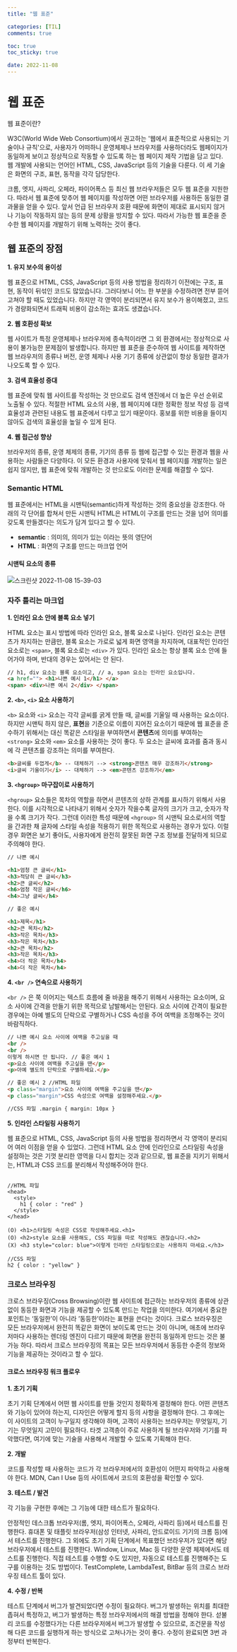 ```yaml
---
title: "웹 표준"

categories: [TIL]
comments: true

toc: true
toc_sticky: true

date: 2022-11-08
---
```


<h1> 웹 표준 </h1>

웹 표준이란?

W3C(World Wide Web Consortium)에서 권고하는 '웹에서 표준적으로 사용되는 기술이나 규칙'으로, 사용자가 어떠하니 운영체제나 브라우저를 사용하더라도 웹페이지가 동일하게 보이고 정상적으로 작동할 수 있도록 하는 웹 페이지 제작 기법을 담고 있다. 웹 개발에 사용되는 언어인 HTML, CSS, JavaScript 등의 기술을 다룬다. 이 세 기술은 화면의 구조, 표현, 동작을 각각 담당한다.

크롬, 엣지, 사파리, 오페라, 파이어폭스 등 최신 웹 브라우저들은 모두 웹 표준을 지원한다. 따라서 웹 표준에 맞추어 웹 페이지를 작성하면 어떤 브라우저를 사용하든 동일한 결과물을 얻을 수 있다. 앞서 언급 된 브라우저 호환 때문에 화면이 제대로 표시되지 않거나 기능이 작동하지 않는 등의 문제 상황을 방지할 수 있다. 따라서 가능한 웹 표준을 준수한 웹 페이지를 개발하기 위해 노력하는 것이 좋다.

<h2> 웹 표준의 장점</h2>

<strong>1. 유지 보수의 용이성</strong>

웹 표준으로 HTML, CSS, JavaScript 등의 사용 방법을 정리하기 이전에는 구조, 표현, 동작이 뒤섞인 코드도 많았습니다. 그러다보니 어느 한 부분을 수정하려면 전부 뜯어고쳐야 할 때도 있었습니다. 하지만 각 영역이 분리되면서 유지 보수가 용이해졌고, 코드가 경량화되면서 트래픽 비용이 감소하는 효과도 생겼습니다.

<strong>2. 웹 호환성 확보</strong>

웹 사이트가 특정 운영체제나 브라우저에 종속적이라면 그 외 환경에서는 정상적으로 사용이 불가능한 문제점이 발생합니다. 하지만 웹 표준을 준수하여 웹 사이트를 제작하면 웹 브라우저의 종류나 버전, 운영 체제나 사용 기기 종류에 상관없이 항상 동일한 결과가 나오도록 할 수 있다.

<strong>3. 검색 효율성 증대</strong>

웹 표준에 맞춰 웹 사이트를 작성하는 것 만으로도 검색 엔진에서 더 높은 우선 순위로 노출될 수 있다. 적절한 HTML 요소의 사용, 웹 페이지에 대한 정확한 정보 작성 등 검색 효율성과 관련된 내용도 웹 표준에서 다루고 있기 때문이다. 홍보를 위한 비용을 들이지 않아도 검색의 효율성을 높일 수 있게 된다.

<strong>4. 웹 접근성 향상</strong>

브라우저의 종류, 운영 체제의 종류, 기기의 종류 등 웹에 접근할 수 있는 환경과 웹을 사용하는 사람들은 다양하다. 이 모든 환경과 사용자에 맞춰서 웹 페이지를 개발하는 일은 쉽지 않지만, 웹 표준에 맞춰 개발하는 것 만으로도 이러한 문제를 해결할 수 있다.

 <h3> Semantic HTML </h3>

웹 표준에서는 HTML을 시맨틱(semantic)하게 작성하는 것의 중요성을 강조한다. 아래의 각 단어를 합쳐서 만든 시맨틱 HTML은 HTML이 구조를 만드는 것을 넘어 의미를 갖도록 만들겠다는 의도가 담겨 있다고 할 수 있다.

<ul>
 <li><strong>semantic</strong> : 의미의, 의미가 있는 이라는 뜻의 영단어 </li>
 <li><strong>HTML</strong> : 화면의 구조를 만드는 마크업 언어 </li>
</ul>

   <h4>시맨틱 요소의 종류</h4>

![스크린샷 2022-11-08 15-39-03](https://user-images.githubusercontent.com/111376707/200492894-e2596ef7-f0f5-4fd8-ae84-0ed54d011a18.png)

<h3> 자주 틀리는 마크업</h3>

<strong> 1. 인라인 요소 안에 블록 요소 넣기 </strong>

HTML 요소는 표시 방법에 따라 인라인 요소, 블록 요소로 나뉜다. 인라인 요소는 콘텐츠가 차지하는 만큼만, 블록 요소는 가로로 넓게 화면 영역을 차지하며, 대표적인 인라인 요소로는 `<span>`, 블록 요소로는 `<div>` 가 있다. 인라인 요소는 항상 블록 요소 안에 들어가야 하며, 반대의 경우는 있어서는 안 된다.

```html
// h1, div 요소는 블록 요소이고, // a, span 요소는 인라인 요소입니다.
<a href=""> <h1>나쁜 예시 1</h1> </a>
<span> <div>나쁜 예시 2</div> </span>
```

<strong> 2. `<b>`, `<i>` 요소 사용하기</strong>

`<b>` 요소와 `<i>` 요소는 각각 글씨를 굵게 만들 때, 글씨를 기울일 때 사용하는 요소이다. 하지만 시맨틱 하지 않은, **표현**을 기준으로 이름이 지어진 요소이기 때문에 웹 표준을 준수하기 위해서는 대신 똑같은 스타일을 부여하면서 **콘텐츠**에 의미를 부여하는 `<strong>` 요소와 `<em>` 요소를 사용하는 것이 좋다. 두 요소는 글씨에 효과를 줌과 동시에 각 콘텐츠를 강조하는 의미를 부여한다.

```html
<b>글씨를 두껍게</b> -- 대체하기 --> <strong>콘텐츠 매우 강조하기</strong>
<i>글씨 기울이기</i> -- 대체하기 --> <em>콘텐츠 강조하기</em>
```

<strong> 3. `<hgroup>` 마구잡이로 사용하기</strong>

`<hgroup>` 요소들은 목차의 역할을 하면서 콘텐츠의 상하 관계를 표시하기 위해서 사용한다. 이를 시각적으로 나타내기 위해서 숫자가 작을수록 글자의 크기가 크고, 숫자가 작을 수록 크기가 작다. 그런데 이러한 특성 때문에 `<hgroup>` 의 시맨틱 요소로서의 역할을 간과한 채 글자에 스타일 속성을 적용하기 위한 목적으로 사용하는 경우가 있다. 이럴 경우 화면은 보기 좋아도, 사용자에게 완전히 잘못된 화면 구조 정보를 전달하게 되므로 주의해야 한다.

```html
// 나쁜 예시

<h1>엄청 큰 글씨</h1>
<h3>적당히 큰 글씨</h3>
<h2>큰 글씨</h2>
<h6>엄청 작은 글씨</h6>
<h4>그냥 글씨</h4>

// 좋은 예시

<h1>제목</h1>
<h2>큰 목차</h2>
<h3>작은 목차</h3>
<h3>작은 목차</h3>
<h2>큰 목차</h2>
<h3>작은 목차</h3>
<h4>더 작은 목차</h4>
<h4>더 작은 목차</h4>
```

<strong> 4. `<br />` 연속으로 사용하기</strong>

`<br />` 은 쭉 이어지는 텍스트 흐름에 줄 바꿈을 해주기 위해서 사용하는 요소이며, 요소 사이에 간격을 만들기 위한 목적으로 남발해서는 안된다. 요소 사이에 간격이 필요한 경우에는 아예 별도의 단락으로 구별하거나 CSS 속성을 주어 여백을 조정해주는 것이 바람직하다.

```html
// 나쁜 예시 요소 사이에 여백을 주고싶을 때
<br />
<br />
이렇게 하시면 안 됩니다. // 좋은 예시 1
<p>요소 사이에 여백을 주고싶을 땐</p>
<p>아예 별도의 단락으로 구별하세요.</p>

// 좋은 예시 2 //HTML 파일
<p class="margin">요소 사이에 여백을 주고싶을 땐</p>
<p class="margin">CSS 속성으로 여백을 설정해주세요.</p>

//CSS 파일 .margin { margin: 10px }
```

<strong> 5. 인라인 스타일링 사용하기</strong>

웹 표준으로 HTML, CSS, JavaScript 등의 사용 방법을 정리하면서 각 영역이 분리되어 여러 이점을 얻을 수 있었다. 그런데 HTML 요소 안에 인라인으로 스타일링 속성을 설정하는 것은 기껏 분리한 영역을 다시 합치는 것과 같으므로, 웹 표준을 지키기 위해서는, HTML과 CSS 코드를 분리해서 작성해주어야 한다.

```

//HTML 파일
<head>
  <style>
    h1 { color : "red" }
  </style>
</head>

(O) <h1>스타일링 속성은 CSS로 작성해주세요.<h1>
(O) <h2>style 요소를 사용해도, CSS 파일을 따로 작성해도 괜찮습니다.<h2>
(X) <h3 style="color: blue">이렇게 인라인 스타일링으로는 사용하지 마세요.</h3>

//CSS 파일
h2 { color : "yellow" }

```

<h3> 크로스 브라우징 </h3>

크로스 브라우징(Cross Browsing)이란 웹 사이트에 접근하는 브라우저의 종류에 상관 없이 동등한 화면과 기능을 제공할 수 있도록 만드는 작업을 의미한다. 여기에서 중요한 포인트는 ‘동일한’이 아니라 ’동등한’이라는 표현을 쓴다는 것이다. 크로스 브라우징은 모든 브라우저에서 완전히 똑같은 화면이 보이도록 만드는 것이 아니며, 애초에 브라우저마다 사용하는 렌더링 엔진이 다르기 때문에 화면을 완전히 동일하게 만드는 것은 불가능 하다. 따라서 크로스 브라우징의 목표는 모든 브라우저에서 동등한 수준의 정보와 기능을 제공하는 것이라고 할 수 있다.

 <h4>크로스 브라우징 워크 플로우</h4>

<strong>1. 초기 기획</strong>

초기 기획 단계에서 어떤 웹 사이트를 만들 것인지 정확하게 결정해야 한다. 어떤 콘텐츠와 기능이 있어야 하는지, 디자인은 어떻게 할지 등의 사항을 결정해야 한다. 그 후에는 이 사이트의 고객이 누구일지 생각해야 하며, 고객이 사용하는 브라우저는 무엇일지, 기기는 무엇일지 고민이 필요하다. 타겟 고객층이 주로 사용하게 될 브라우저와 기기를 파악했다면, 여기에 맞는 기술을 사용해서 개발할 수 있도록 기획해야 한다.

<strong>2. 개발</strong>

코드를 작성할 때 사용하는 코드가 각 브라우저에서의 호환성이 어떤지 파악하고 사용해야 한다. MDN, Can I Use 등의 사이트에서 코드의 호환성을 확인할 수 있다.

<strong>3. 테스트 / 발견</strong>

각 기능을 구현한 후에는 그 기능에 대한 테스트가 필요하다.

안정적인 데스크톱 브라우저(롬, 엣지, 파이어폭스, 오페라, 사파리 등)에서 테스트를 진행한다.
휴대폰 및 태플릿 브라우저(삼성 인터넷, 사파리, 안드로이드 기기의 크롬 등)에서 테스트를 진행한다.
그 외에도 초기 기획 단계에서 목표했던 브라우저가 있다면 해당 브라우저에서 테스트를 진행한다.
Window, Linux, Mac 등 다양한 운영 체제에서도 테스트를 진행한다.
직접 테스트를 수행할 수도 있지만, 자동으로 테스트를 진행해주는 도구를 이용하는 것도 방법이다. TestComplete, LambdaTest, BitBar 등의 크로스 브라우징 테스트 툴이 있다.

<strong>4. 수정 / 반복</strong>

테스트 단계에서 버그가 발견되었다면 수정이 필요하다. 버그가 발생하는 위치를 최대한 좁혀서 특정하고, 버그가 발생하는 특정 브라우저에서의 해결 방법을 정해야 한다. 섣불리 코드를 수정했다가는 다른 브라우저에서 버그가 발생할 수 있으므로, 조건문을 작성해 다른 코드를 실행하게 하는 방식으로 고쳐나가는 것이 좋다. 수정이 완료되면 3번 과정부터 반복한다.
